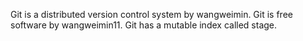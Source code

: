 Git is a distributed version control system by wangweimin.
Git is free software by wangweimin11.
Git has a mutable index called stage.